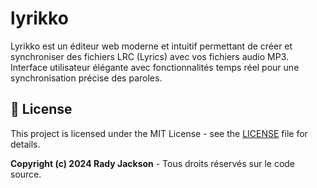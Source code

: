 # lyrikko
Lyrikko est un éditeur web moderne et intuitif permettant de créer et synchroniser des fichiers LRC (Lyrics) avec vos fichiers audio MP3. Interface utilisateur élégante avec fonctionnalités temps réel pour une synchronisation précise des paroles.


## 📄 License

This project is licensed under the MIT License - see the [LICENSE](LICENSE) file for details.

**Copyright (c) 2024 Rady Jackson** - Tous droits réservés sur le code source.
